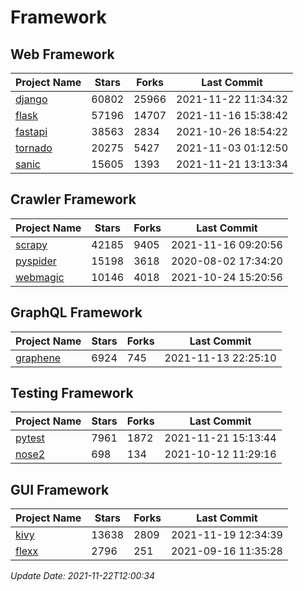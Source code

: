 # Framework

## Web Framework
| Project Name | Stars | Forks | Last Commit |
| ------------ | ----- | ----- | ----------- |
| [django](https://github.com/django/django) | 60802 | 25966 | 2021-11-22 11:34:32 |
| [flask](https://github.com/pallets/flask) | 57196 | 14707 | 2021-11-16 15:38:42 |
| [fastapi](https://github.com/tiangolo/fastapi) | 38563 | 2834 | 2021-10-26 18:54:22 |
| [tornado](https://github.com/tornadoweb/tornado) | 20275 | 5427 | 2021-11-03 01:12:50 |
| [sanic](https://github.com/sanic-org/sanic) | 15605 | 1393 | 2021-11-21 13:13:34 |

## Crawler Framework
| Project Name | Stars | Forks | Last Commit |
| ------------ | ----- | ----- | ----------- |
| [scrapy](https://github.com/scrapy/scrapy) | 42185 | 9405 | 2021-11-16 09:20:56 |
| [pyspider](https://github.com/binux/pyspider) | 15198 | 3618 | 2020-08-02 17:34:20 |
| [webmagic](https://github.com/code4craft/webmagic) | 10146 | 4018 | 2021-10-24 15:20:56 |

## GraphQL Framework
| Project Name | Stars | Forks | Last Commit |
| ------------ | ----- | ----- | ----------- |
| [graphene](https://github.com/graphql-python/graphene) | 6924 | 745 | 2021-11-13 22:25:10 |

## Testing Framework
| Project Name | Stars | Forks | Last Commit |
| ------------ | ----- | ----- | ----------- |
| [pytest](https://github.com/pytest-dev/pytest) | 7961 | 1872 | 2021-11-21 15:13:44 |
| [nose2](https://github.com/nose-devs/nose2) | 698 | 134 | 2021-10-12 11:29:16 |

## GUI Framework
| Project Name | Stars | Forks | Last Commit |
| ------------ | ----- | ----- | ----------- |
| [kivy](https://github.com/kivy/kivy) | 13638 | 2809 | 2021-11-19 12:34:39 |
| [flexx](https://github.com/flexxui/flexx) | 2796 | 251 | 2021-09-16 11:35:28 |

*Update Date: 2021-11-22T12:00:34*